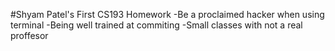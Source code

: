 #Shyam Patel's First CS193 Homework
-Be a proclaimed hacker when using terminal 
-Being well trained at commiting 
-Small classes with not a real proffesor
